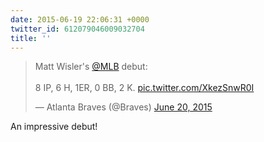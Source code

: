```yaml
---
date: 2015-06-19 22:06:31 +0000
twitter_id: 612079046009032704
title: ''
---
```


<blockquote class="twitter-tweet"><p lang="en" dir="ltr">Matt Wisler&#39;s <a href="https://twitter.com/MLB?ref_src=twsrc%5Etfw">@MLB</a> debut:<br><br>8 IP, 6 H, 1ER, 0 BB, 2 K. <a href="http://t.co/XkezSnwR0I">pic.twitter.com/XkezSnwR0I</a></p>&mdash; Atlanta Braves (@Braves) <a href="https://twitter.com/Braves/status/612069301265264640?ref_src=twsrc%5Etfw">June 20, 2015</a></blockquote>
<script async src="https://platform.twitter.com/widgets.js" charset="utf-8"></script>

An impressive debut! 
